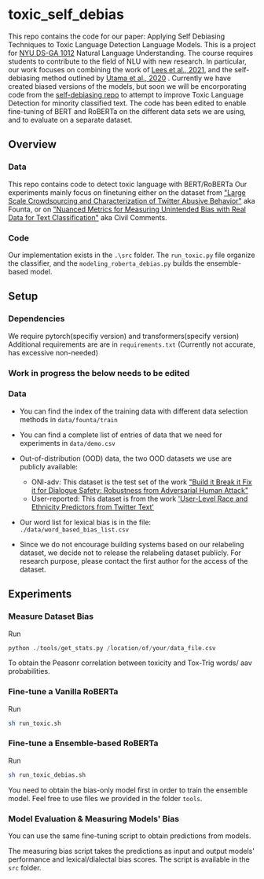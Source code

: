 # toxic_self_debias

This repo contains the code for our paper: Applying Self Debiasing 
Techniques to Toxic Language Detection Language Models. This is a project for
[NYU DS-GA 1012](https://docs.google.com/document/d/e/2PACX-1vRydPvLp9tNw1-45pp6IIl-jppX-tUfu0TQDVXRAiGA3CjIuJzBTzJo7cerQV08K8FqfUOYHBCPAggx/pub)
Natural Language Understanding. The course requires students to contribute to
the field of NLU with new research. In particular, our work focuses on combining
the work of [Lees et al., 2021](https://github.com/XuhuiZhou/Toxic_Debias), and
the self-debiasing method outlined by [Utama et al., 2020](https://arxiv.org/abs/2009.12303)
. Currently we have created biased versions of the models, but soon we will be
encorporating code from the [self-debiasing repo](https://github.com/UKPLab/emnlp2020-debiasing-unknownit)
to attempt to improve Toxic Language Detection for minority classified text.
The code has been edited to enable fine-tuning of BERT and RoBERTa on the different
data sets we are using, and to evaluate on a separate dataset.

<!---
Sara Price, Pavel Gladkevich, David May, Pedro Galarza 2022
-->
## Overview
### Data
This repo contains code to detect toxic language with BERT/RoBERTa
Our experiments mainly focus on finetuning either on the dataset from 
["Large Scale Crowdsourcing and Characterization of Twitter Abusive Behavior"](https://ojs.aaai.org/index.php/ICWSM/article/view/14991) aka Founta, or on
["Nuanced Metrics for Measuring Unintended Bias
with Real Data for Text Classification"](https://arxiv.org/pdf/1903.04561.pdf) aka Civil Comments.



### Code
Our implementation exists in the `.\src` folder. The `run_toxic.py` file
organize the classifier, and the `modeling_roberta_debias.py` builds the
ensemble-based model.

## Setup 

### Dependencies

We require pytorch(specifiy version) and transformers(specify version)
Additional requirements are are in
`requirements.txt` (Currently not accurate, has excessive non-needed)

### Work in progress the below needs to be edited

### Data

* You can find the index of the training data with different data selection
  methods in `data/founta/train`
* You can find a complete list of entries of data that we need for experiments
  in `data/demo.csv`
* Out-of-distribution (OOD) data, the two OOD datasets we use are publicly
  available:
    * ONI-adv: This dataset is the test set of the work ["Build it Break it Fix
it for Dialogue Safety: Robustness from Adversarial Human
Attack"](https://www.aclweb.org/anthology/D19-1461/)
    * User-reported: This dataset is from the work ['User-Level Race and Ethnicity Predictors from Twitter Text'](https://www.aclweb.org/anthology/C18-1130/)

* Our word list for lexical bias is in the file: `./data/word_based_bias_list.csv`
* Since we do not encourage building systems based on our relabeling dataset,
  we decide not to release the relabeling dataset publicly. For research purpose, please
  contact the first author for the access of the dataset.

## Experiments

### Measure Dataset Bias
Run 
```python 
python ./tools/get_stats.py /location/of/your/data_file.csv

```
To obtain the Peasonr correlation between toxicity and Tox-Trig words/ aav
probabilities.

### Fine-tune a Vanilla RoBERTa
Run 
```bash
sh run_toxic.sh 
```

### Fine-tune a Ensemble-based RoBERTa
Run 
```bash
sh run_toxic_debias.sh
```

You need to obtain the bias-only model first in order to train the ensemble
model. Feel free to use files we provided in the folder `tools`.

### Model Evaluation & Measuring Models' Bias

You can use the same fine-tuning script to obtain predictions from models. 

The measuring bias script takes the predictions as input and output models'
performance and lexical/dialectal bias scores. The script is available in the
`src` folder.
